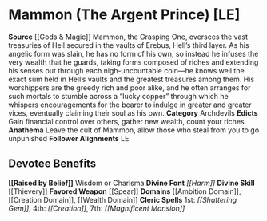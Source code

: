 ﻿---
ability:
- Wisdom
- Charisma
ability_boost:
- Wisdom
- Charisma
alignment: LE
deity:
- '[[DATABASE/deity/Mammon|Mammon]]'
deity_category: Archdevils
divine_font: Harm
domain:
- '[[DATABASE/domain/Ambition Domain|Ambition]]'
- '[[DATABASE/domain/Creation Domain|Creation]]'
- '[[DATABASE/domain/Toil Domain|Toil]]'
- '[[DATABASE/domain/Wealth Domain|Wealth]]'
favored_weapon: '[[DATABASE/weapon/Spear|Spear]]'
follower_alignment:
- LE
id: '68'
name: Mammon
rarity: Common
skill:
- '[[DATABASE/skill/Thievery|Thievery]]'
source: '[[DATABASE/source/Gods & Magic|Gods & Magic]]'
trait: null
type: Deity

---
# Mammon (The Argent Prince) [LE]

**Source** [[Gods & Magic]] 
Mammon, the Grasping One, oversees the vast treasuries of Hell secured in the vaults of Erebus, Hell’s third layer. As his angelic form was slain, he has no form of his own, so instead he infuses the very wealth that he guards, taking forms composed of riches and extending his senses out through each nigh-uncountable coin—he knows well the exact sum held in Hell’s vaults and the greatest treasures among them. His worshippers are the greedy rich and poor alike, and he often arranges for such mortals to stumble across a “lucky copper” through which he whispers encouragements for the bearer to indulge in greater and greater vices, eventually claiming their soul as his own.
**Category** Archdevils
**Edicts** Gain financial control over others, gather new wealth, count your riches
**Anathema** Leave the cult of Mammon, allow those who steal from you to go unpunished
**Follower Alignments** LE

## Devotee Benefits

**[[Raised by Belief]]** Wisdom or Charisma
**Divine Font** _[[Harm]]_
**Divine Skill** [[Thievery]]
**Favored Weapon** [[Spear]]
**Domains** [[Ambition Domain]], [[Creation Domain]], [[Wealth Domain]]
**Cleric Spells** 1st: _[[Shattering Gem]]_, 4th: _[[Creation]]_, 7th: _[[Magnificent Mansion]]_